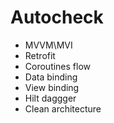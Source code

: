 # Autocheck
 
 * MVVM\MVI
 * Retrofit
 * Coroutines flow
 * Data binding 
 * View binding
 * Hilt daggger
 * Clean architecture
